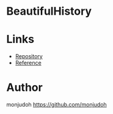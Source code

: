BeautifulHistory
================

Links
=====

-   [Repository](https://github.com/monjudoh/BeautifulHistory.js)
-   [Reference](http://monjudoh.github.io/BeautifulHistory.js/docs/index.html)

Author
======

monjudoh <https://github.com/monjudoh>
